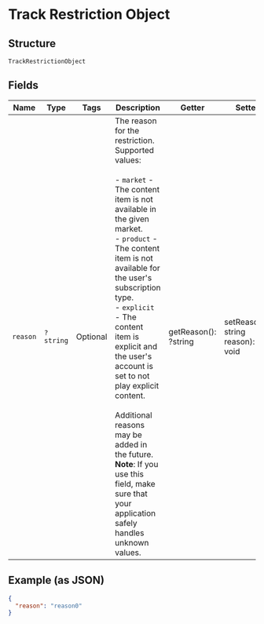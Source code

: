 
# Track Restriction Object

## Structure

`TrackRestrictionObject`

## Fields

| Name | Type | Tags | Description | Getter | Setter |
|  --- | --- | --- | --- | --- | --- |
| `reason` | `?string` | Optional | The reason for the restriction. Supported values:<br><br>- `market` - The content item is not available in the given market.<br>- `product` - The content item is not available for the user's subscription type.<br>- `explicit` - The content item is explicit and the user's account is set to not play explicit content.<br><br>Additional reasons may be added in the future.<br>**Note**: If you use this field, make sure that your application safely handles unknown values. | getReason(): ?string | setReason(?string reason): void |

## Example (as JSON)

```json
{
  "reason": "reason0"
}
```

